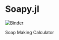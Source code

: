 # Soapy.jl
[![Binder](https://mybinder.org/badge_logo.svg)](https://mybinder.org/v2/gh/adamferreira/Soapy.jl/HEAD?labpath=Soapy.ipynb)

Soap Making Calculator
